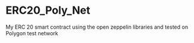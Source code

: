 # ERC20_Poly_Net
My ERC 20 smart contract using the open zeppelin libraries and tested on Polygon test network 
